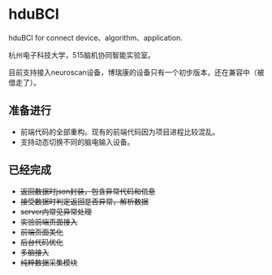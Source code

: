 # hduBCI
hduBCI for connect device、algorithm、application.

杭州电子科技大学，515脑机协同智能实验室。

目前支持接入neuroscan设备，博瑞康的设备只有一个初步版本，还在兼容中（被借走了）。
## 准备进行

- 前端代码的全部重构。现有的前端代码因为项目进程比较混乱。
- 支持动态切换不同的脑电输入设备。

## 已经完成
- ~~返回数据时json封装，包含异常代码和信息~~
- ~~接受数据时判定返回是否异常，解析数据~~
- ~~server内常见异常处理~~
- ~~实验前端页面接入~~
- ~~前端页面美化~~
- ~~后台代码优化~~
- ~~多脑接入~~
- ~~纯粹数据采集模块~~
